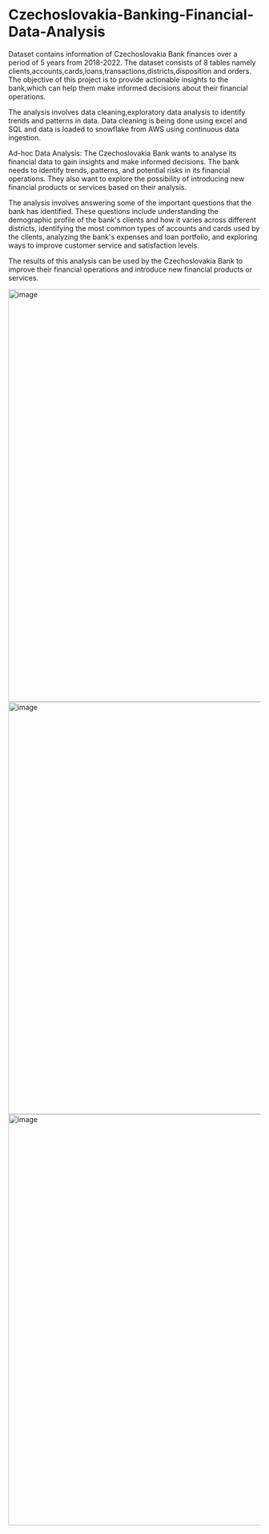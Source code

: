 # Czechoslovakia-Banking-Financial-Data-Analysis
Dataset contains information of Czechoslovakia Bank finances over a period of 5 years from 2018-2022.
The dataset consists of 8 tables namely clients,accounts,cards,loans,transactions,districts,disposition and orders.
The objective of this project is to provide actionable insights to the bank,which can help them make informed decisions about their financial operations.


The analysis involves data cleaning,exploratory data analysis to identify trends and patterns in data.
Data cleaning is being done using excel and SQL and data is loaded to snowflake from AWS using continuous data ingestion.

Ad-hoc Data Analysis: 
The Czechoslovakia Bank wants to analyse its financial data to gain insights and make informed
decisions. The bank needs to identify trends, patterns, and potential risks in its financial
operations. They also want to explore the possibility of introducing new financial products or
services based on their analysis.

The analysis involves answering some of the important questions that the bank has identified. These questions include understanding the demographic profile of the bank's clients and how it varies across different districts, identifying the most common types of accounts and cards used by the clients, analyzing the bank's expenses and loan portfolio, and exploring ways to improve customer service and satisfaction levels.

The results of this analysis can be used by the Czechoslovakia Bank to improve their financial operations and introduce new financial products or services.


<img width="824" alt="image" src="https://github.com/Manjeet-MnB/Czechoslovakia-bank-data-analysis/assets/71639295/e269a27d-f3b0-4015-bb71-eeab95ce790d">

<img width="823" alt="image" src="https://github.com/Manjeet-MnB/Czechoslovakia-bank-data-analysis/assets/71639295/340c63f3-de8e-481d-9542-f781ff7cbe13">

<img width="821" alt="image" src="https://github.com/Manjeet-MnB/Czechoslovakia-bank-data-analysis/assets/71639295/fadbfa28-350e-425e-95f4-fd88dadbab19">

